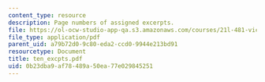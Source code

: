 ```yaml
---
content_type: resource
description: Page numbers of assigned excerpts.
file: https://ol-ocw-studio-app-qa.s3.amazonaws.com/courses/21l-481-victorian-literature-and-culture-spring-2003/0b23dba9af78489a50ea77e029845251_ten_excpts.pdf
file_type: application/pdf
parent_uid: a79b72d0-9c80-eda2-ccd0-9944e213bd91
resourcetype: Document
title: ten_excpts.pdf
uid: 0b23dba9-af78-489a-50ea-77e029845251
---
```

